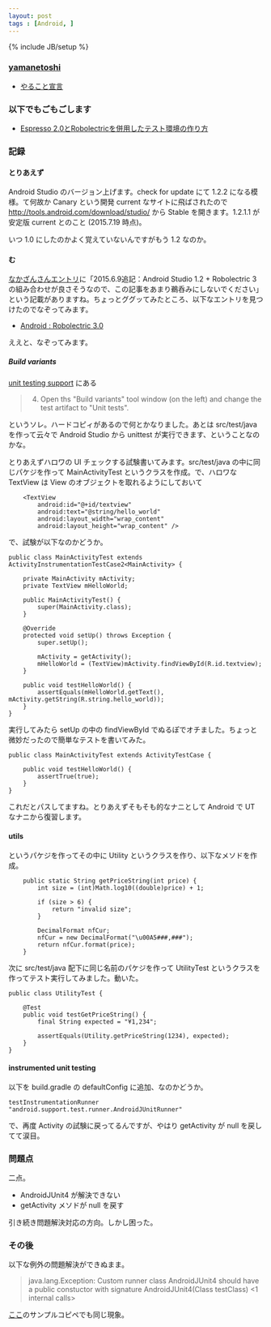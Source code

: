```yaml
---
layout: post
tags : [Android, ]
---
```

{% include JB/setup %}

### [yamanetoshi](https://yamanetoshi.github.io/)

* [やること宣言](https://github.com/OkinawaDevOps/okinawadevops.github.com/issues/138)

### 以下でもごもごします

- [Espresso 2.0とRobolectricを併用したテスト環境の作り方](http://qiita.com/Nkzn/items/d5f30bfe31bdf329860b)

### 記録

#### とりあえず

Android Studio のバージョン上げます。check for update にて 1.2.2 になる模様。て何故か Canary という開発 current なサイトに飛ばされたので http://tools.android.com/download/studio/ から Stable を開きます。1.2.1.1 が安定版 current とのこと (2015.7.19 時点)。 

いつ 1.0 にしたのかよく覚えていないんですがもう 1.2 なのか。

#### む

[なかざんさんエントリ](http://qiita.com/Nkzn/items/d5f30bfe31bdf329860b)に「2015.6.9追記：Android Studio 1.2 + Robolectric 3の組み合わせが良さそうなので、この記事をあまり鵜呑みにしないでください」という記載がありますね。ちょっとググッてみたところ、以下なエントリを見つけたのでなぞってみます。

- [Android : Robolectric 3.0](http://yuki312.blogspot.jp/2015/05/android-robolectric-30.html)

ええと、なぞってみます。

##### Build variants

[unit testing support](http://tools.android.com/tech-docs/unit-testing-support) にある

> 4. Open ths "Build variants" tool window (on the left) and change the test artifact to "Unit tests".

というソレ。ハードコピィがあるので何とかなりました。あとは src/test/java を作って云々で Android Studio から unittest が実行できます、ということなのかな。

とりあえずハロワの UI チェックする試験書いてみます。src/test/java の中に同じパケジを作って MainActivityTest というクラスを作成。で、ハロワな TextView は View のオブジェクトを取れるようにしておいて

```
    <TextView
        android:id="@+id/textview"
        android:text="@string/hello_world"
        android:layout_width="wrap_content"
        android:layout_height="wrap_content" />
```

で、試験が以下なのかどうか。

```
public class MainActivityTest extends ActivityInstrumentationTestCase2<MainActivity> {

    private MainActivity mActivity;
    private TextView mHelloWorld;

    public MainActivityTest() {
        super(MainActivity.class);
    }

    @Override
    protected void setUp() throws Exception {
        super.setUp();

        mActivity = getActivity();
        mHelloWorld = (TextView)mActivity.findViewById(R.id.textview);
    }

    public void testHelloWorld() {
        assertEquals(mHelloWorld.getText(), mActivity.getString(R.string.hello_world));
    }
}
```

実行してみたら setUp の中の findViewById でぬるぽでオチました。ちょっと微妙だったので簡単なテストを書いてみた。

```
public class MainActivityTest extends ActivityTestCase {

    public void testHelloWorld() {
        assertTrue(true);
    }
}
```

これだとパスしてますね。とりあえずそもそも的なナニとして Android で UT なナニから復習します。

#### utils

というパケジを作ってその中に Utility というクラスを作り、以下なメソドを作成。

```
    public static String getPriceString(int price) {
        int size = (int)Math.log10((double)price) + 1;

        if (size > 6) {
            return "invalid size";
        }

        DecimalFormat nfCur;
        nfCur = new DecimalFormat("\u00A5###,###");
        return nfCur.format(price);
    }
```

次に src/test/java 配下に同じ名前のパケジを作って UtilityTest というクラスを作ってテスト実行してみました。動いた。

```
public class UtilityTest {

    @Test
    public void testGetPriceString() {
        final String expected = "¥1,234";

        assertEquals(Utility.getPriceString(1234), expected);
    }
}
```

#### instrumented unit testing

以下を build.gradle の defaultConfig に追加、なのかどうか。

```
testInstrumentationRunner "android.support.test.runner.AndroidJUnitRunner"
```

で、再度 Activity の試験に戻ってるんですが、やはり getActivity が null を戻してて涙目。

### 問題点

二点。

- AndroidJUnit4 が解決できない
- getActivity メソドが null を戻す

引き続き問題解決対応の方向。しかし困った。

### その後

以下な例外の問題解決ができぬまま。

> java.lang.Exception: Custom runner class AndroidJUnit4 should have a public constuctor with signature AndroidJUnit4(Class testClass) <1 internal calls>

[ここ](https://code.google.com/p/android-test-kit/wiki/AndroidJUnitRunnerUserGuide)のサンプルコピペでも同じ現象。
